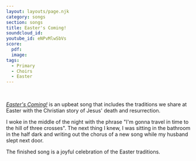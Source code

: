 ```yaml
---
layout: layouts/page.njk
category: songs
section: songs
title: Easter's Coming!
soundcloud_id:
youtube_id: eNPvMlwSbVs
score:
  pdf:
  image:
tags:
  - Primary
  - Choirs
  - Easter
---
```

&nbsp;

[*Easter's Coming!*](https://www.starshine.co.uk/songzone?s=Easter%27s+Coming) is an upbeat song that includes the traditions we share at Easter with the Christian story of Jesus' death and resurrection.

I woke in the middle of the night with the phrase "I'm gonna travel in time to the hill of three crosses". The next thing I knew, I was sitting in the bathroom in the half dark and writing out the chorus of a new song while my husband slept next door. 

The finished song is a joyful celebration of the Easter traditions.
